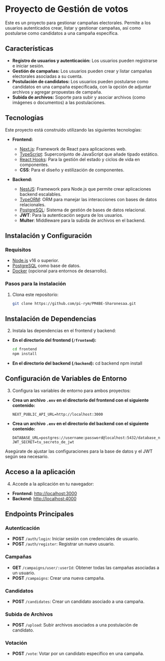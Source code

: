 # Proyecto de Gestión de votos

Este es un proyecto para gestionar campañas electorales. Permite a los usuarios autenticados crear, listar y gestionar campañas, así como postularse como candidatos a una campaña específica.

## Características

- **Registro de usuarios y autenticación:** Los usuarios pueden registrarse e iniciar sesión.
- **Gestión de campañas:** Los usuarios pueden crear y listar campañas electorales asociadas a su cuenta.
- **Postulación de candidatos:** Los usuarios pueden postularse como candidatos en una campaña especificada, con la opción de adjuntar archivos y agregar propuestas de campaña.
- **Subida de archivos:** Soporte para subir y asociar archivos (como imágenes o documentos) a las postulaciones.

## Tecnologías

Este proyecto está construido utilizando las siguientes tecnologías:

- **Frontend:**
  - [Next.js](https://nextjs.org/): Framework de React para aplicaciones web.
  - [TypeScript](https://www.typescriptlang.org/): Superconjunto de JavaScript que añade tipado estático.
  - [React Hooks](https://reactjs.org/docs/hooks-intro.html): Para la gestión del estado y ciclos de vida en componentes.
  - **CSS**: Para el diseño y estilización de componentes.

- **Backend:**
  - [NestJS](https://nestjs.com/): Framework para Node.js que permite crear aplicaciones backend escalables.
  - [TypeORM](https://typeorm.io/): ORM para manejar las interacciones con bases de datos relacionales.
  - [PostgreSQL](https://www.postgresql.org/): Sistema de gestión de bases de datos relacional.
  - **JWT**: Para la autenticación segura de los usuarios.
  - **Multer**: Middleware para la subida de archivos en el backend.

## Instalación y Configuración

### Requisitos

- [Node.js](https://nodejs.org/) v16 o superior.
- [PostgreSQL](https://www.postgresql.org/) como base de datos.
- [Docker](https://www.docker.com/) (opcional para entornos de desarrollo).

### Pasos para la instalación

1. Clona este repositorio:

   ```bash
   git clone https://github.com/pi-rym/PM4BE-Sharonesaa.git
## Instalación de Dependencias

2. Instala las dependencias en el frontend y backend:

- **En el directorio del frontend (`/frontend`):**

  ```bash
  cd frontend
  npm install

- **En el directorio del backend (`/backend`):** 
  cd backend
  npm install

## Configuración de Variables de Entorno

3. Configura las variables de entorno para ambos proyectos:

- **Crea un archivo `.env` en el directorio del frontend con el siguiente contenido:**

   ```env
   NEXT_PUBLIC_API_URL=http://localhost:3000

- **Crea un archivo `.env` en el directorio del backend con el siguiente contenido:**

   ```env
  DATABASE_URL=postgres://username:password@localhost:5432/database_name
  JWT_SECRET=tu_secreto_de_jwt

Asegúrate de ajustar las configuraciones para la base de datos y el JWT según sea necesario.

## Acceso a la aplicación

4. Accede a la aplicación en tu navegador:

- **Frontend:** [http://localhost:3000](http://localhost:3000)
- **Backend:** [http://localhost:4000](http://localhost:4000)

## Endpoints Principales

### Autenticación
- **POST** `/auth/login`: Iniciar sesión con credenciales de usuario.
- **POST** `/auth/register`: Registrar un nuevo usuario.

### Campañas
- **GET** `/campaigns/user/:userId`: Obtener todas las campañas asociadas a un usuario.
- **POST** `/campaigns`: Crear una nueva campaña.

### Candidatos
- **POST** `/candidates`: Crear un candidato asociado a una campaña.

### Subida de Archivos
- **POST** `/upload`: Subir archivos asociados a una postulación de candidato.

### Votación
- **POST** `/vote`: Votar por un candidato específico en una campaña.
